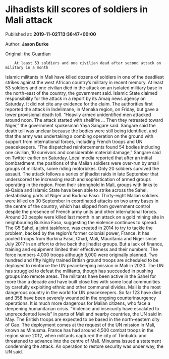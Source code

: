 
# Jihadists kill scores of soldiers in Mali attack

Published at: **2019-11-02T13:36:47+00:00**

Author: **Jason Burke**

Original: [the Guardian](https://www.theguardian.com/world/2019/nov/02/dozens-killed-in-mali-jihadist-attack)


        At least 53 soldiers and one civilian dead after second attack on military in a month
      
Islamic militants in Mali have killed dozens of soldiers in one of the deadliest strikes against the west African country’s military in recent memory.
At least 53 soldiers and one civilian died in the attack on an isolated military base in the north-east of the country, the government said.
Islamic State claimed responsibility for the attack in a report by its Amaq news agency on Saturday. It did not cite any evidence for the claim.
The authorities first reported the attack in Indelimane, in Menaka region, on Friday, but gave a lower provisional death toll.
“Heavily armed unidentified men attacked around noon. The attack started with shellfire … Then they retreated toward Niger,” the government spokesman Yaya Sangare said.
Sangare said the death toll was unclear because the bodies were still being identified, and that the army was undertaking a combing operation on the ground with support from international forces, including French troops and UN peacekeepers.
“The dispatched reinforcements found 54 bodies including one civilian, 10 survivors and considerable material damage,” Sangare said on Twitter earlier on Saturday.
Local media reported that after an initial bombardment, the positions of the Malian soldiers were over-run by small groups of militants, some riding motorbikes. Only 20 soldiers survived the assault.
The attack follows a series of jihadist raids in late September that underscored the increasing reach and sophistication of armed groups operating in the region.
From their stronghold in Mali, groups with links to al-Qaida and Islamic State have been able to strike across the Sahel, destabilising parts of Niger and Burkina Faso.
Thirty-eight Malian soldiers were killed on 30 September in coordinated attacks on two army bases in the centre of the country, which has slipped from government control despite the presence of French army units and other international forces.
Around 20 people were killed last month in an attack on a gold mining site in neighbouring Burkina Faso, suggesting the violence continues to spread.
The G5 Sahel, a joint taskforce, was created in 2014 to try to tackle the problem, backed by the region’s former colonial power, France. It has pooled troops from Burkina Faso, Chad, Mali, Mauritania and Niger since July 2017 in an effort to drive back the jihadist groups.
But a lack of finance, training and equipment limited their effectiveness and their numbers. The force numbers 4,000 troops although 5,000 were originally planned.
Two hundred and fifty highly trained British ground troops are scheduled to be deployed to reinforce the UN peacekeeping mission in Mali in 2020.
The UN has struggled to defeat the militants, though has succeeded in pushing groups into remote areas.
The militants have been active in the Sahel for more than a decade and have built close ties with some local communities by carefully exploiting ethnic and other communal divides.
Mali is the most dangerous country in the world for UN peacekeepers. So far 123 have died and 358 have been severely wounded in the ongoing counterinsurgency operations.
It is much more dangerous for Malian citizens, who face a deepening humanitarian crisis. “Violence and insecurity have escalated to unprecedented levels” in parts of Mali and nearby countries, the UN said in May.
The British troops are expected to be based in the north-eastern city of Gao. The deployment comes at the request of the UN mission in Mali, known as Minusma.
France has had around 4,500 combat troops in the region since 2012, when militants captured the city of Timbuktu and threatened to advance into the centre of Mali.
Minusma issued a statement condemning the attack. An operation to restore security was under way, the UN said.
